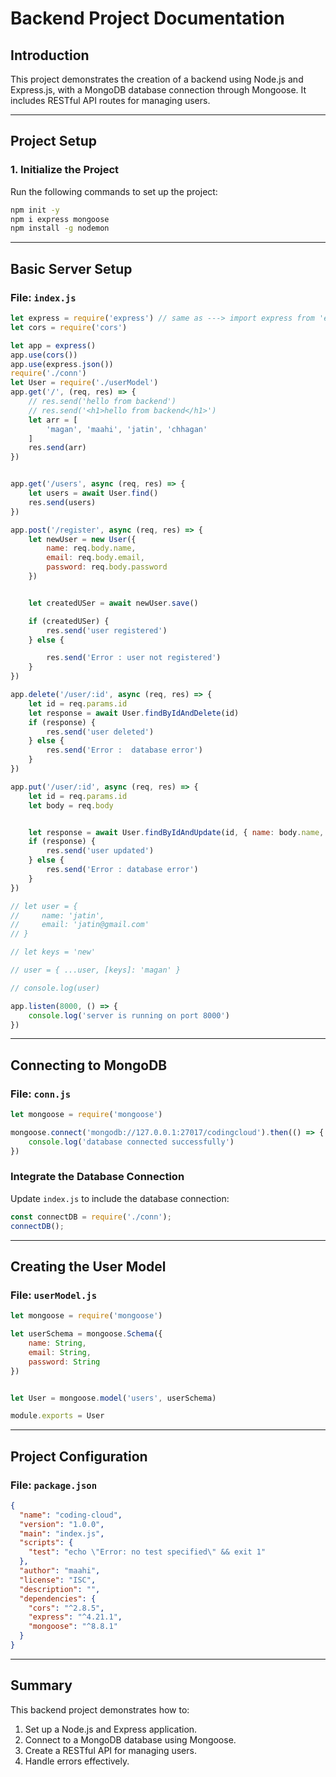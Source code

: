 
# Backend Project Documentation

## Introduction

This project demonstrates the creation of a backend using Node.js and Express.js, with a MongoDB database connection through Mongoose. It includes RESTful API routes for managing users.

---

## Project Setup

### 1. Initialize the Project
Run the following commands to set up the project:

```bash
npm init -y
npm i express mongoose
npm install -g nodemon
```

---

## Basic Server Setup

### File: `index.js`
```javascript
let express = require('express') // same as ---> import express from 'express'
let cors = require('cors')

let app = express()
app.use(cors())
app.use(express.json())
require('./conn')
let User = require('./userModel')
app.get('/', (req, res) => {
    // res.send('hello from backend')
    // res.send('<h1>hello from backend</h1>')
    let arr = [
        'magan', 'maahi', 'jatin', 'chhagan'
    ]
    res.send(arr)
})


app.get('/users', async (req, res) => {
    let users = await User.find()
    res.send(users)
})

app.post('/register', async (req, res) => {
    let newUser = new User({
        name: req.body.name,
        email: req.body.email,
        password: req.body.password
    })


    let createdUSer = await newUser.save()

    if (createdUSer) {
        res.send('user registered')
    } else {

        res.send('Error : user not registered')
    }
})

app.delete('/user/:id', async (req, res) => {
    let id = req.params.id
    let response = await User.findByIdAndDelete(id)
    if (response) {
        res.send('user deleted')
    } else {
        res.send('Error :  database error')
    }
})

app.put('/user/:id', async (req, res) => {
    let id = req.params.id
    let body = req.body


    let response = await User.findByIdAndUpdate(id, { name: body.name, email: body.email })
    if (response) {
        res.send('user updated')
    } else {
        res.send('Error : database error')
    }
})

// let user = {
//     name: 'jatin',
//     email: 'jatin@gmail.com'
// }

// let keys = 'new'

// user = { ...user, [keys]: 'magan' }

// console.log(user)

app.listen(8000, () => {
    console.log('server is running on port 8000')
})
```

---

## Connecting to MongoDB

### File: `conn.js`
```javascript
let mongoose = require('mongoose')

mongoose.connect('mongodb://127.0.0.1:27017/codingcloud').then(() => {
    console.log('database connected successfully')
})
```

### Integrate the Database Connection
Update `index.js` to include the database connection:
```javascript
const connectDB = require('./conn');
connectDB();
```

---

## Creating the User Model

### File: `userModel.js`
```javascript
let mongoose = require('mongoose')

let userSchema = mongoose.Schema({
    name: String,
    email: String,
    password: String
})


let User = mongoose.model('users', userSchema)

module.exports = User
```

---

## Project Configuration

### File: `package.json`
```json
{
  "name": "coding-cloud",
  "version": "1.0.0",
  "main": "index.js",
  "scripts": {
    "test": "echo \"Error: no test specified\" && exit 1"
  },
  "author": "maahi",
  "license": "ISC",
  "description": "",
  "dependencies": {
    "cors": "^2.8.5",
    "express": "^4.21.1",
    "mongoose": "^8.8.1"
  }
}
```

---

## Summary

This backend project demonstrates how to:
1. Set up a Node.js and Express application.
2. Connect to a MongoDB database using Mongoose.
3. Create a RESTful API for managing users.
4. Handle errors effectively.

